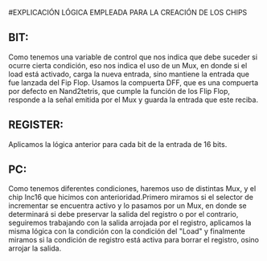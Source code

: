 #EXPLICACIÓN LÓGICA EMPLEADA PARA LA CREACIÓN DE LOS CHIPS

## BIT:
Como tenemos una variable de control que nos indica que debe suceder si ocurre cierta condición, eso nos indica el uso de un Mux, en donde si el load está activado, carga la nueva entrada, sino mantiene la entrada que fue lanzada del Fip Flop. Usamos la compuerta DFF, que es una compuerta por defecto en Nand2tetris, que cumple la función de los Flip Flop, responde a la señal emitida por el Mux y guarda la entrada que este reciba.
## REGISTER:
Aplicamos la lógica anterior para cada bit de la entrada de 16 bits.
## PC:
Como tenemos diferentes condiciones, haremos uso de distintas Mux, y el chip Inc16 que hicimos con anterioridad.Primero miramos si el selector de incrementar se encuentra activo y lo pasamos por un Mux, en donde se determinará si debe preservar la salida del registro o por el contrario, seguiremos trabajando con la salida arrojada por el registro, aplicamos la misma lógica con la condición con la condición del "Load" y finalmente miramos si la condición de registro está activa para borrar el registro, osino arrojar la salida.  


